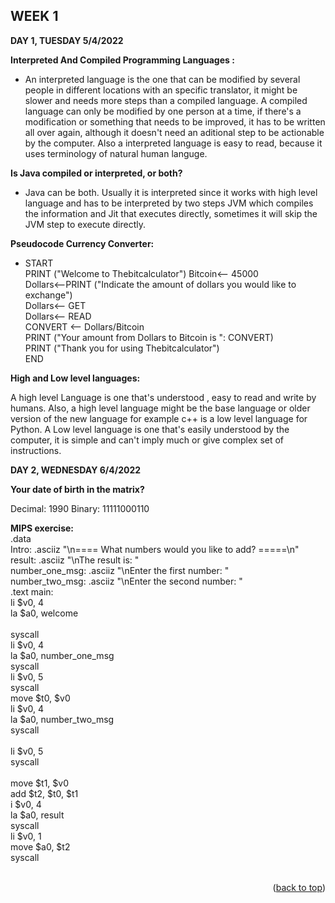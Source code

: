## **WEEK 1** 


**DAY 1, TUESDAY 5/4/2022**


**Interpreted And Compiled Programming Languages :**<br>
- An interpreted language is the one that can be modified by several people in different locations with an specific translator, it might be slower and needs more steps than a compiled language. A compiled language can only be modified by one person at a time, if there's a modification or something that needs to be improved, it has to be written all over again, although it doesn't  need an aditional step to be actionable by the computer. Also a interpreted language is easy to read, because it uses terminology of natural human languge.


**Is Java compiled or interpreted, or both?**<br>
- Java can be both. Usually it is interpreted since it works with high level language and has to be interpreted by two steps JVM which compiles the information and Jit that executes directly, sometimes it will skip the JVM step to execute directly.

**Pseudocode Currency Converter:**
- START<br>
PRINT ("Welcome to  Thebitcalculator")
Bitcoin<-- 45000<br>
Dollars<--PRINT ("Indicate the amount of dollars you would like to exchange")<br>
Dollars<-- GET<br>
Dollars<-- READ<br>
CONVERT <-- Dollars/Bitcoin<br>
PRINT ("Your amount from Dollars to Bitcoin is ": CONVERT)<br>
PRINT ("Thank you for using Thebitcalculator")<br>
END


**High and Low level languages:**

A high level Language is one that's  understood , easy to read  and write by humans. Also, a high level language  might be the base language or older version of the new language for example c++ is a low level language  for Python. A Low level language is one that's  easily understood  by the computer, it is simple and can't imply much or give complex set of instructions. 

**DAY 2, WEDNESDAY 6/4/2022**

**Your date of birth in the matrix?**

Decimal: 1990 Binary: 11111000110


**MIPS exercise:**<br>
  .data <br>
        Intro: .asciiz "\n==== What numbers would you like to add? =====\n"<br>
        result: .asciiz "\nThe result is: "<br>
        number_one_msg: .asciiz "\nEnter the first number: "<br>
        number_two_msg: .asciiz "\nEnter the second number: "<br>
  .text
        main:<br>
   li $v0, 4<br>
   la $a0, welcome<br><br>
   syscall<br>
   li $v0, 4<br>
   la $a0, number_one_msg<br>
    syscall <br>
    li $v0, 5<br>
     syscall <br>
     move $t0, $v0<br>
      li $v0, 4<br>
     la $a0, number_two_msg<br>
     syscall   <br>  
     li $v0, 5<br>
     syscall  <br>     
     move $t1, $v0<br>
    add $t2, $t0, $t1<br>
    i $v0, 4<br>
   la $a0, result<br>
   syscall<br>
    li $v0, 1<br>
     move $a0, $t2<br>
    syscall<br>
           <br>   
            
<p align="right">(<a href="#top">back to top</a>)</p>

